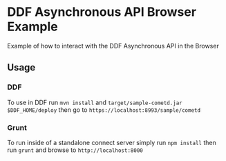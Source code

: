 # DDF Asynchronous API Browser Example
Example of how to interact with the DDF Asynchronous API in the Browser

## Usage

### DDF
To use in DDF run `mvn install` and `target/sample-cometd.jar $DDF_HOME/deploy` then go to `https://localhost:8993/sample/cometd`

### Grunt
To run inside of a standalone connect server simply run `npm install` then run `grunt` and browse to `http://localhost:8000`
